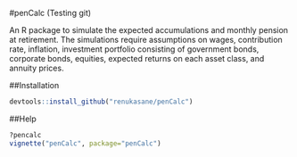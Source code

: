 #penCalc (Testing git)

An R package to simulate the expected accumulations and monthly
pension at retirement. The simulations require assumptions on wages,
contribution rate, inflation, investment portfolio consisting of
government bonds, corporate bonds, equities, expected returns on each
asset class, and annuity prices.


##Installation
```R
devtools::install_github("renukasane/penCalc")
```


##Help
```R
?pencalc
vignette("penCalc", package="penCalc")
```
